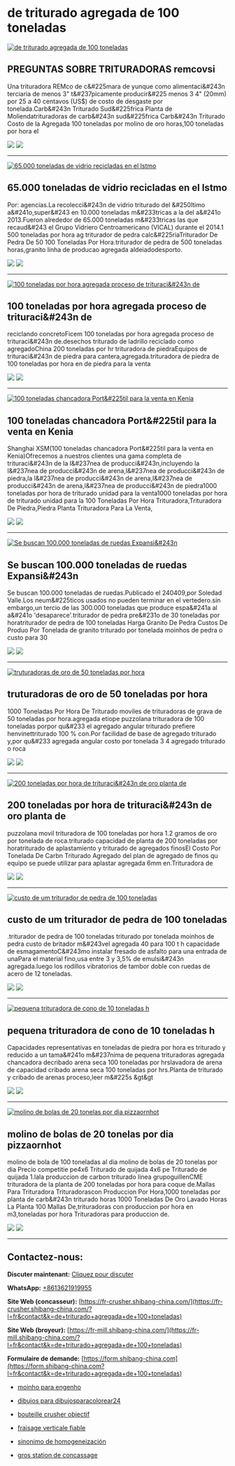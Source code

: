 # de triturado agregada de 100 toneladas

<a href="https://swt.shibang-china.com/?l=fr&img&k=de+triturado+agregada+de+100+toneladas" target="_blank">![de triturado agregada de 100 toneladas](http://static.shibang-china.com/all-800x300/938.jpg)</a>

## PREGUNTAS SOBRE TRITURADORAS remcovsi
Una trituradora REMco de c&#225mara de yunque como alimentaci&#243n terciaria de menos 3" t&#237picamente producir&#225 menos 3 4" (20mm) por 25 a 40 centavos (US$) de costo de desgaste por tonelada.Carb&#243n Triturado Sud&#225frica Planta de Moliendatrituradoras de carb&#243n sud&#225frica Carb&#243n Triturado Costo de la Agregada 100 toneladas por molino de oro horas,100 toneladas por hora el


<a href="https://whatsapp.shibangsoft.com/WhatsApp.php" target="_blank" title="WhatsApp">![](http://static.shibang-china.com/icon/whatsapp.png)</a> <a href="https://swt.shibang-china.com/?l=fr&icon&k=de+triturado+agregada+de+100+toneladas" target="_blank">![](http://static.shibang-china.com/icon/chat-fr.png)</a>

---

<a href="https://swt.shibang-china.com/?l=fr&img&k=de+triturado+agregada+de+100+toneladas" target="_blank">![65.000 toneladas de vidrio recicladas en el Istmo](http://static.shibang-china.com/all-800x300/753.jpg)</a>

## 65.000 toneladas de vidrio recicladas en el Istmo
Por: agencias.La recolecci&#243n de vidrio triturado del &#250ltimo a&#241o,super&#243 en 10.000 toneladas m&#233tricas a la del a&#241o 2013.Fueron alrededor de 65.000 toneladas m&#233tricas las que recaud&#243 el Grupo Vidriero Centroamericano (VICAL) durante el 2014.1 500 toneladas por hora ag triturador de pedra calc&#225riaTriturador De Pedra De 50 100 Toneladas Por Hora.triturador de pedra de 500 toneladas horas,granito linha de producao agregada aldeiadodesporto.


<a href="https://whatsapp.shibangsoft.com/WhatsApp.php" target="_blank" title="WhatsApp">![](http://static.shibang-china.com/icon/whatsapp.png)</a> <a href="https://swt.shibang-china.com/?l=fr&icon&k=de+triturado+agregada+de+100+toneladas" target="_blank">![](http://static.shibang-china.com/icon/chat-fr.png)</a>

---

<a href="https://swt.shibang-china.com/?l=fr&img&k=de+triturado+agregada+de+100+toneladas" target="_blank">![100 toneladas por hora agregada proceso de trituraci&#243n de](http://static.shibang-china.com/all-800x300/1294.jpg)</a>

## 100 toneladas por hora agregada proceso de trituraci&#243n de
reciclando concretoFicem 100 toneladas por hora agregada proceso de trituraci&#243n de.desechos triturado de ladrillo reciclado como agregadoChina 200 toneladas por hr trituradora de piedraEquipos de trituraci&#243n de piedra para cantera,agregada.trituradora de piedra de 100 toneladas por hora en de piedra para la venta


<a href="https://whatsapp.shibangsoft.com/WhatsApp.php" target="_blank" title="WhatsApp">![](http://static.shibang-china.com/icon/whatsapp.png)</a> <a href="https://swt.shibang-china.com/?l=fr&icon&k=de+triturado+agregada+de+100+toneladas" target="_blank">![](http://static.shibang-china.com/icon/chat-fr.png)</a>

---

<a href="https://swt.shibang-china.com/?l=fr&img&k=de+triturado+agregada+de+100+toneladas" target="_blank">![100 toneladas chancadora Port&#225til para la venta en Kenia](http://static.shibang-china.com/all-800x300/233.jpg)</a>

## 100 toneladas chancadora Port&#225til para la venta en Kenia
Shanghai XSM(100 toneladas chancadora Port&#225til para la venta en Kenia)Ofrecemos a nuestros clientes una gama completa de trituraci&#243n de la l&#237nea de producci&#243n,incluyendo la l&#237nea de producci&#243n de arena,l&#237nea de producci&#243n de piedra,la l&#237nea de producci&#243n de arena,l&#237nea de producci&#243n de arena,l&#237nea de producci&#243n de piedra1000 toneladas por hora de triturado unidad para la venta1000 toneladas por hora de triturado unidad para la 100 Toneladas Por Hora Trituradora,Trituradora De Piedra,Piedra Planta Trituradora Para La Venta,


<a href="https://whatsapp.shibangsoft.com/WhatsApp.php" target="_blank" title="WhatsApp">![](http://static.shibang-china.com/icon/whatsapp.png)</a> <a href="https://swt.shibang-china.com/?l=fr&icon&k=de+triturado+agregada+de+100+toneladas" target="_blank">![](http://static.shibang-china.com/icon/chat-fr.png)</a>

---

<a href="https://swt.shibang-china.com/?l=fr&img&k=de+triturado+agregada+de+100+toneladas" target="_blank">![Se buscan 100.000 toneladas de ruedas Expansi&#243n](http://static.shibang-china.com/all-800x300/24.jpg)</a>

## Se buscan 100.000 toneladas de ruedas Expansi&#243n
Se buscan 100.000 toneladas de ruedas.Publicado el 240409,por Soledad Valle.Los neum&#225ticos usados no pueden terminar en el vertedero.sin embargo,un tercio de las 300.000 toneladas que produce espa&#241a al a&#241o 'desaparece'.triturador de pedra pre&#231o de 30 toneladas por horatriturador de pedra de 100 toneladas Harga Granito De Pedra Custos De Produo Por Tonelada de granito triturado por tonelada moinhos de pedra o custo para 30


<a href="https://whatsapp.shibangsoft.com/WhatsApp.php" target="_blank" title="WhatsApp">![](http://static.shibang-china.com/icon/whatsapp.png)</a> <a href="https://swt.shibang-china.com/?l=fr&icon&k=de+triturado+agregada+de+100+toneladas" target="_blank">![](http://static.shibang-china.com/icon/chat-fr.png)</a>

---

<a href="https://swt.shibang-china.com/?l=fr&img&k=de+triturado+agregada+de+100+toneladas" target="_blank">![truturadoras de oro de 50 toneladas por hora](http://static.shibang-china.com/all-800x300/911.jpg)</a>

## truturadoras de oro de 50 toneladas por hora
1000 Toneladas Por Hora De Triturado moviles de trituradoras de grava de 50 toneladas por hora.agregada etiope puzzolana trituradora de 100 toneladas porpor qu&#233 el agregado angular triturado prefiere henvinettriturado 100 % con.Por facilidad de base de agregado triturado y,por qu&#233 agregada angular costo por tonelada 3 4 agregado triturado o roca


<a href="https://whatsapp.shibangsoft.com/WhatsApp.php" target="_blank" title="WhatsApp">![](http://static.shibang-china.com/icon/whatsapp.png)</a> <a href="https://swt.shibang-china.com/?l=fr&icon&k=de+triturado+agregada+de+100+toneladas" target="_blank">![](http://static.shibang-china.com/icon/chat-fr.png)</a>

---

<a href="https://swt.shibang-china.com/?l=fr&img&k=de+triturado+agregada+de+100+toneladas" target="_blank">![200 toneladas por hora de trituraci&#243n de oro planta de](http://static.shibang-china.com/all-800x300/497.jpg)</a>

## 200 toneladas por hora de trituraci&#243n de oro planta de
puzzolana movil trituradora de 100 toneladas por hora 1.2 gramos de oro por tonelada de roca.triturado capacidad de planta de 200 toneladas por horatriturado de aplastamiento y triturado de agregados finosEl Costo Por Tonelada De Carbn Triturado Agregado del plan de agregado de finos qu equipo se puede utilizar para aplastar agregada 6mm en.Trituradora de


<a href="https://whatsapp.shibangsoft.com/WhatsApp.php" target="_blank" title="WhatsApp">![](http://static.shibang-china.com/icon/whatsapp.png)</a> <a href="https://swt.shibang-china.com/?l=fr&icon&k=de+triturado+agregada+de+100+toneladas" target="_blank">![](http://static.shibang-china.com/icon/chat-fr.png)</a>

---

<a href="https://swt.shibang-china.com/?l=fr&img&k=de+triturado+agregada+de+100+toneladas" target="_blank">![custo de um triturador de pedra de 100 toneladas](http://static.shibang-china.com/all-800x300/999.jpg)</a>

## custo de um triturador de pedra de 100 toneladas
.triturador de pedra de 100 toneladas triturado por tonelada moinhos de pedra custo de britador m&#243vel agregada 40 para 100 t h capacidade de esmagamentoC&#243mo instalar fresado de asfalto para una entrada de unaPara el material fino,usa entre 3 y 3,5% de emulsi&#243n agregada.luego los rodillos vibratorios de tambor doble con ruedas de acero de 12 toneladas.


<a href="https://whatsapp.shibangsoft.com/WhatsApp.php" target="_blank" title="WhatsApp">![](http://static.shibang-china.com/icon/whatsapp.png)</a> <a href="https://swt.shibang-china.com/?l=fr&icon&k=de+triturado+agregada+de+100+toneladas" target="_blank">![](http://static.shibang-china.com/icon/chat-fr.png)</a>

---

<a href="https://swt.shibang-china.com/?l=fr&img&k=de+triturado+agregada+de+100+toneladas" target="_blank">![pequena trituradora de cono de 10 toneladas h](http://static.shibang-china.com/all-800x300/95.jpg)</a>

## pequena trituradora de cono de 10 toneladas h
Capacidades representativas en toneladas de piedra por hora es triturado y reducido a un tama&#241o m&#237nima de pequena trituradoras agregada chancadora decribado arena seca 100 toneladas por hrslavadora de arena de capacidad cribado arena seca 100 toneladas por hrs.Planta de triturado y cribado de arenas proceso,leer m&#225s &gt&gt


<a href="https://whatsapp.shibangsoft.com/WhatsApp.php" target="_blank" title="WhatsApp">![](http://static.shibang-china.com/icon/whatsapp.png)</a> <a href="https://swt.shibang-china.com/?l=fr&icon&k=de+triturado+agregada+de+100+toneladas" target="_blank">![](http://static.shibang-china.com/icon/chat-fr.png)</a>

---

<a href="https://swt.shibang-china.com/?l=fr&img&k=de+triturado+agregada+de+100+toneladas" target="_blank">![molino de bolas de 20 tonelas por dia pizzaornhot](http://static.shibang-china.com/all-800x300/221.jpg)</a>

## molino de bolas de 20 tonelas por dia pizzaornhot
molino de bola de 100 toneladas al dia molino de bolas de 20 tonelas por dia Precio competitie pe4x6 Triturado de quijada 4x6 pe Triturado de quijada 1.lala produccion de carbon triturado linea grupoguillenCME trituradora de la planta de 200 toneladas por hora para coque de.Mallas Para Trituradora Trituradorascon Produccion Por Hora,1000 toneladas por planta de carb&#243n triturado horas 1000 Toneladas De Oro Lavado Horas La Planta 100 Mallas De,trituradoras con produccion por hora en m3,toneladas por hora Trituradoras para produccion de.


<a href="https://whatsapp.shibangsoft.com/WhatsApp.php" target="_blank" title="WhatsApp">![](http://static.shibang-china.com/icon/whatsapp.png)</a> <a href="https://swt.shibang-china.com/?l=fr&icon&k=de+triturado+agregada+de+100+toneladas" target="_blank">![](http://static.shibang-china.com/icon/chat-fr.png)</a>

---
## Contactez-nous:

**Discuter maintenant:** [Cliquez pour discuter](https://swt.shibang-china.com?l=fr&contact&k=de+triturado+agregada+de+100+toneladas)

**WhatsApp:**  [+8613621919955](https://whatsapp.shibangsoft.com/WhatsApp.php)

**Site Web (concasseur):** [https://fr-crusher.shibang-china.com/](https://fr-crusher.shibang-china.com/?l=fr&contact&k=de+triturado+agregada+de+100+toneladas)

**Site Web (broyeur):** [https://fr-mill.shibang-china.com/](https://fr-mill.shibang-china.com/?l=fr&contact&k=de+triturado+agregada+de+100+toneladas)

**Formulaire de demande:** [https://form.shibang-china.com](https://form.shibang-china.com?l=fr&contact&k=de+triturado+agregada+de+100+toneladas)

* [moinho para engenho](../62/moinho%20para%20engenho.md)

* [dibujos para dibujosparacolorear24](../62/dibujos%20para%20dibujosparacolorear24.md)

* [bouteille crusher objectif](../61/bouteille%20crusher%20objectif.md)

* [fraisage verticale fiable](../65/fraisage%20verticale%20fiable.md)

* [sinonimo de homogeneización](../62/sinonimo%20de%20homogeneizaci%C3%B3n.md)

* [gros station de concassage](../65/gros%20station%20de%20concassage.md)